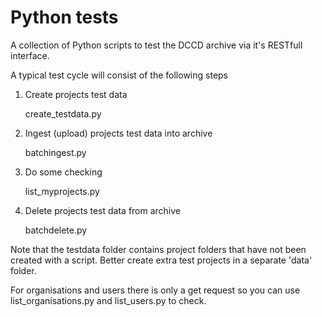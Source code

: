 Python tests
============

A collection of Python scripts to test the DCCD archive via it's RESTfull interface. 

A typical test cycle will consist of the following steps

1. Create projects test data
  
   create_testdata.py

2. Ingest (upload) projects test data into archive
  
   batchingest.py

3. Do some checking

   list_myprojects.py


4. Delete projects test data from archive
  
   batchdelete.py


Note that the testdata folder contains
project folders that have not been created with a script.
Better create extra test projects in a separate 'data' folder. 

For organisations and users there is only a get request so you can use 
list_organisations.py and list_users.py to check. 

